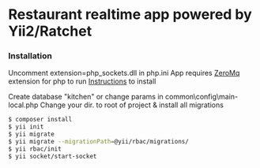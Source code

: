 # Restaurant realtime app powered by Yii2/Ratchet




### Installation

Uncomment extension=php_sockets.dll in php.ini
App requires  [ZeroMq](http://zeromq.org/) extension for php to run
[Instructions](http://superuser.com/questions/585291/installing-zeromq-on-windows-7-wamp-server#answer-774973)  to install


Create database "kitchen" or change params in common\config\main-local.php
Change your dir. to root of project & install all migrations

```sh
$ composer install
$ yii init
$ yii migrate
$ yii migrate --migrationPath=@yii/rbac/migrations/
$ yii rbac/init
$ yii socket/start-socket
```


